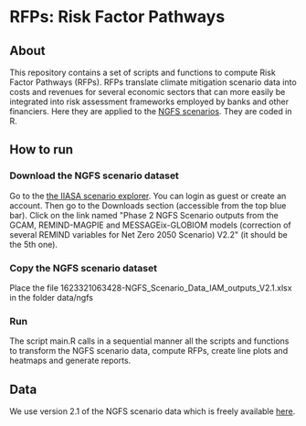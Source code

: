 # RFPs: Risk Factor Pathways

## About
This repository contains a set of scripts and functions to compute Risk Factor Pathways (RFPs). 
RFPs translate climate mitigation scenario data into costs and revenues for several economic sectors that can more easily be integrated into risk assessment frameworks employed by banks and other financiers.
Here they are applied to the [NGFS scenarios](https://www.ngfs.net/ngfs-scenarios-portal).
They are coded in R.

## How to run
### Download the NGFS scenario dataset
Go to the [the IIASA scenario explorer](https://data.ene.iiasa.ac.at/ngfs). You can login as guest or create an account. Then go to the Downloads section (accessible from the top blue bar). Click on the link named "Phase 2 NGFS Scenario outputs from the GCAM, REMIND-MAGPIE and MESSAGEix-GLOBIOM models (correction of several REMIND variables for Net Zero 2050 Scenario) V2.2" (it should be the 5th one).

### Copy the NGFS scenario dataset
Place the file 1623321063428-NGFS_Scenario_Data_IAM_outputs_V2.1.xlsx in the folder data/ngfs
 
 ### Run
The script main.R calls in a sequential manner all the scripts and functions to transform the NGFS scenario data, compute RFPs, create line plots and heatmaps and generate reports. 

## Data
We use version 2.1 of the NGFS scenario data which is freely available [here](https://data.ene.iiasa.ac.at/ngfs).
